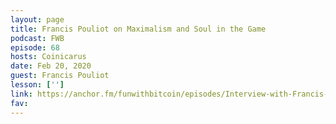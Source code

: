```yaml
---
layout: page
title: Francis Pouliot on Maximalism and Soul in the Game
podcast: FWB
episode: 68
hosts: Coinicarus
date: Feb 20, 2020
guest: Francis Pouliot
lesson: ['']
link: https://anchor.fm/funwithbitcoin/episodes/Interview-with-Francis-Pouliot-Hardcore-BTC-Toxic-Maximalist-eavck4
fav: 
---
```

